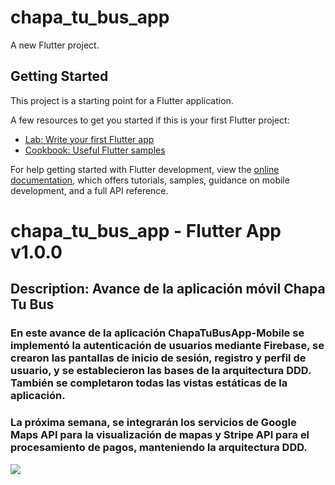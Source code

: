 # chapa_tu_bus_app

A new Flutter project.

## Getting Started

This project is a starting point for a Flutter application.

A few resources to get you started if this is your first Flutter project:

- [Lab: Write your first Flutter app](https://docs.flutter.dev/get-started/codelab)
- [Cookbook: Useful Flutter samples](https://docs.flutter.dev/cookbook)

For help getting started with Flutter development, view the
[online documentation](https://docs.flutter.dev/), which offers tutorials,
samples, guidance on mobile development, and a full API reference.


# chapa_tu_bus_app - Flutter App v1.0.0
## Description: Avance de la aplicación móvil Chapa Tu Bus
### En este avance de la aplicación ChapaTuBusApp-Mobile se implementó la autenticación de usuarios mediante Firebase, se crearon las pantallas de inicio de sesión, registro y perfil de usuario, y se establecieron las bases de la arquitectura DDD. También se completaron todas las vistas estáticas de la aplicación.
### La próxima semana, se integrarán los servicios de Google Maps API para la visualización de mapas y Stripe API para el procesamiento de pagos, manteniendo la arquitectura DDD.
<img src="./assets/gifs/avance_app_movil.gif"/>